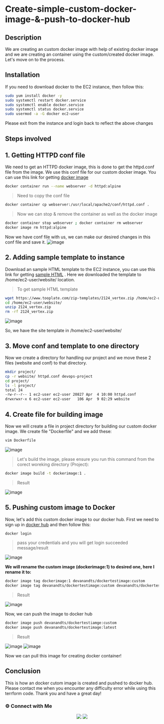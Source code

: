 # Create-simple-custom-docker-image-&-push-to-docker-hub

## Description

We are creating an custom docker image with help of existing docker image and we are creating an container using the custom/created docker image. Let's move on to the process.

## Installation

If you need to download docker to the EC2 instance, then follow this:

~~~sh
sudo yum install docker -y
sudo systemctl restart docker.service
sudo systemctl enable docker.service
sudo systemctl status docker.service
sudo usermod -a -G docker ec2-user
~~~

Please exit from the instance and login back to reflect the above changes

## Steps involved

## 1. Getting HTTPD conf file

We need to get an HTTPD docker image, this is done to get the httpd.conf file from the image. We use this conf file for our custom docker image. You can use this link for getting [docker image](https://hub.docker.com/_/httpd)

~~~sh
docker container run --name webserver -d httpd:alpine
~~~
> Need to copy the conf file
~~~sh
docker container cp webserver:/usr/local/apache2/conf/httpd.conf .
~~~
> Now we can stop & remove the container as well as the docker image
~~~sh
docker container stop webserver ; docker container rm webserver
docker image rm httpd:alpine
~~~

Now we have conf file with us, we can make our desired changes in this conf file and save it.
![image](https://user-images.githubusercontent.com/100773863/162553134-84f0b48c-6666-4ba9-89ad-db4b1e699bf0.png)


## 2. Adding sample template to instance

Download an sample HTML template to the EC2 instance, you can use this link for getting [sample HTML](https://www.tooplate.com/) . 
Here we downloaded the template to /home/ec2-user/website/ location.

> To get sample HTML template

~~~sh
wget https://www.tooplate.com/zip-templates/2124_vertex.zip /home/ec2-user/website/
cd /home/ec2-user/website/
unzip 2124_vertex.zip
rm -rf 2124_vertex.zip
~~~

![image](https://user-images.githubusercontent.com/100773863/162551874-8a37fd2e-de7f-4737-8b57-0da2c3d47a3e.png)


So, we have the site template in /home/ec2-user/website/


## 3. Move conf and template to one directory

Now we create a directory for handling our project and we move these 2 files (website and conf) to that directory.

~~~sh
mkdir project/
cp -r website/ httpd.conf devops-project 
cd project/
ls -l project/
total 24
-rw-r--r-- 1 ec2-user ec2-user 20827 Apr  4 10:00 httpd.conf
drwxrwxr-x 6 ec2-user ec2-user   106 Apr  9 02:29 website
~~~

## 4. Create file for building image

Now we will create a file in project directory for building our custom docker image. We create file "Dockerfile" and we add these:

~~~sh
vim Dockerfile
~~~

![image](https://user-images.githubusercontent.com/100773863/162553504-30dbc508-3687-4e42-a0ea-72093c0a1e50.png)

> Let's build the image, please ensure you run this command from the corect woreking directory (Project):

~~~sh
docker image build -t dockerimage:1 .
~~~

>Result

![image](https://user-images.githubusercontent.com/100773863/162553606-604eabbf-adb8-4274-b058-107a25263cb7.png)


## 5. Pushing custom image to Docker

Now, let's add this custom docker image to our docker hub. First we need to sign up in [docker hub](https://hub.docker.com/) and then follow this:

~~~sh
docker login
~~~
>pass your credentials and you will get login succeeded message/result

![image](https://user-images.githubusercontent.com/100773863/162554295-a85ae624-0a7e-441a-8f0d-31a2c19faf95.png)


**We will rename the custom image (dockerimage:1) to desired one, here I rename it to:**

~~~sh
docker image tag dockerimage:1 devanandts/dockertestimage:custom
docker image tag devanandts/dockertestimage:custom devanandts/dockertestimage:latest
~~~

>Result

![image](https://user-images.githubusercontent.com/100773863/162554522-dba95987-9443-4b2b-8a62-22ed06915082.png)


Now, we can push the image to docker hub

~~~sh
docker image push devanandts/dockertestiamge:custom
docker image push devanandts/dockertestimage:latest
~~~

>Result
>
![image](https://user-images.githubusercontent.com/100773863/162554612-963b1175-5b54-4577-abfa-34644ce47b34.png)
![image](https://user-images.githubusercontent.com/100773863/162554635-716ed820-76d4-47f1-b723-dc572dc4eabe.png)

Now we can pull this image for creating docker container!



## Conclusion

This is how an docker cutom image is created and pushed to docker hub. Please contact me when you encounter any difficulty error while using this terrform code. Thank you and have a great day!


### ⚙️ Connect with Me
<p align="center">
<a href="https://www.instagram.com/dev_anand__/"><img src="https://img.shields.io/badge/Instagram-E4405F?style=for-the-badge&logo=instagram&logoColor=white"/></a>
<a href="https://www.linkedin.com/in/dev-anand-477898201/"><img src="https://img.shields.io/badge/LinkedIn-0077B5?style=for-the-badge&logo=linkedin&logoColor=white"/></a>
